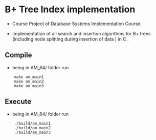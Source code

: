 # B+ Tree Index implementation

- Course Project of Database Systems Implementation Course.

- Implementation of all search and insertion algorithms for B+ trees (including
node splitting during insertion of data ) in C .

## Compile

- being in ΑΜ_64/ folder run
```
    make am_main1
    make am_main2
    make am_main3
```

## Execute

- being in ΑΜ_64/ folder run
```
    ./build/am_main1
    ./build/am_main2
    ./build/am_main3
```
